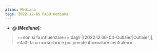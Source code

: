 ```yaml
---
alias: Mediana
tags: 2022-12-05 PASD mediana
---
```


- ***@ [Mediana]:***
> ==non si fa influenzare== dagli [[2022.12.06-04-Outlaier|Outlaier]], infatti fa un ==sort== e poi prende il ==valore centrale==

<!--ID: 1670248255046-->
